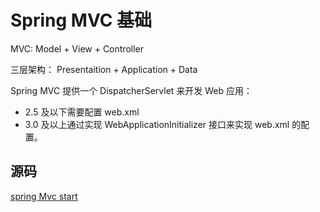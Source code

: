 # Spring MVC 基础

MVC: Model + View + Controller

三层架构： Presentaition  + Application + Data

Spring MVC 提供一个 DispatcherServlet 来开发 Web 应用：
+ 2.5 及以下需要配置 web.xml
+ 3.0 及以上通过实现 WebApplicationInitializer 接口来实现 web.xml 的配置。

## 源码

[ spring Mvc start ](../spring-mvc-start/src/main/java/com/xc/springMvc/)